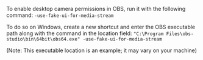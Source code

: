 To enable desktop camera permissions in OBS, run it with the following command: `-use-fake-ui-for-media-stream`

To do so on Windows, create a new shortcut and enter the OBS executable path along with the command in the location field: `"C:\Program Files\obs-studio\bin\64bit\obs64.exe" -use-fake-ui-for-media-stream` 

(Note: This executable location is an example; it may vary on your machine)
